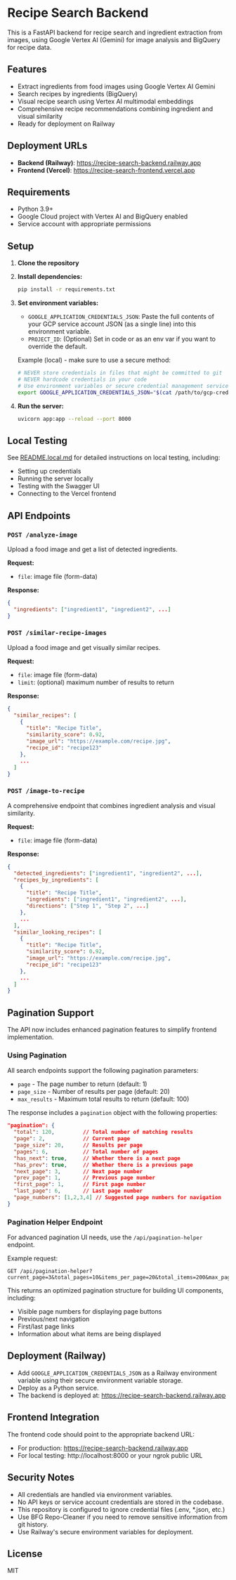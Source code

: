 # Recipe Search Backend

This is a FastAPI backend for recipe search and ingredient extraction from images, using Google Vertex AI (Gemini) for image analysis and BigQuery for recipe data.

## Features
- Extract ingredients from food images using Google Vertex AI Gemini
- Search recipes by ingredients (BigQuery)
- Visual recipe search using Vertex AI multimodal embeddings
- Comprehensive recipe recommendations combining ingredient and visual similarity
- Ready for deployment on Railway

## Deployment URLs
- **Backend (Railway)**: https://recipe-search-backend.railway.app
- **Frontend (Vercel)**: https://recipe-search-frontend.vercel.app

## Requirements
- Python 3.9+
- Google Cloud project with Vertex AI and BigQuery enabled
- Service account with appropriate permissions

## Setup

1. **Clone the repository**
2. **Install dependencies:**
   ```sh
   pip install -r requirements.txt
   ```
3. **Set environment variables:**
   - `GOOGLE_APPLICATION_CREDENTIALS_JSON`: Paste the full contents of your GCP service account JSON (as a single line) into this environment variable.
   - `PROJECT_ID`: (Optional) Set in code or as an env var if you want to override the default.

   Example (local) - make sure to use a secure method:
   ```sh
   # NEVER store credentials in files that might be committed to git
   # NEVER hardcode credentials in your code
   # Use environment variables or secure credential management services
   export GOOGLE_APPLICATION_CREDENTIALS_JSON="$(cat /path/to/gcp-credentials.json)"
   ```

4. **Run the server:**
   ```sh
   uvicorn app:app --reload --port 8000
   ```

## Local Testing
See [README.local.md](README.local.md) for detailed instructions on local testing, including:
- Setting up credentials
- Running the server locally
- Testing with the Swagger UI
- Connecting to the Vercel frontend

## API Endpoints

### `POST /analyze-image`
Upload a food image and get a list of detected ingredients.

**Request:**
- `file`: image file (form-data)

**Response:**
```json
{
  "ingredients": ["ingredient1", "ingredient2", ...]
}
```

### `POST /similar-recipe-images`
Upload a food image and get visually similar recipes.

**Request:**
- `file`: image file (form-data)
- `limit`: (optional) maximum number of results to return

**Response:**
```json
{
  "similar_recipes": [
    {
      "title": "Recipe Title",
      "similarity_score": 0.92,
      "image_url": "https://example.com/recipe.jpg",
      "recipe_id": "recipe123"
    },
    ...
  ]
}
```

### `POST /image-to-recipe`
A comprehensive endpoint that combines ingredient analysis and visual similarity.

**Request:**
- `file`: image file (form-data)

**Response:**
```json
{
  "detected_ingredients": ["ingredient1", "ingredient2", ...],
  "recipes_by_ingredients": [
    {
      "title": "Recipe Title",
      "ingredients": ["ingredient1", "ingredient2", ...],
      "directions": ["Step 1", "Step 2", ...]
    },
    ...
  ],
  "similar_looking_recipes": [
    {
      "title": "Recipe Title",
      "similarity_score": 0.92,
      "image_url": "https://example.com/recipe.jpg",
      "recipe_id": "recipe123"
    },
    ...
  ]
}
```

## Pagination Support

The API now includes enhanced pagination features to simplify frontend implementation.

### Using Pagination

All search endpoints support the following pagination parameters:
- `page` - The page number to return (default: 1)
- `page_size` - Number of results per page (default: 20)
- `max_results` - Maximum total results to return (default: 100)

The response includes a `pagination` object with the following properties:

```json
"pagination": {
  "total": 120,         // Total number of matching results
  "page": 2,            // Current page
  "page_size": 20,      // Results per page
  "pages": 6,           // Total number of pages
  "has_next": true,     // Whether there is a next page
  "has_prev": true,     // Whether there is a previous page
  "next_page": 3,       // Next page number
  "prev_page": 1,       // Previous page number
  "first_page": 1,      // First page number
  "last_page": 6,       // Last page number
  "page_numbers": [1,2,3,4] // Suggested page numbers for navigation
}
```

### Pagination Helper Endpoint

For advanced pagination UI needs, use the `/api/pagination-helper` endpoint.

Example request:
```
GET /api/pagination-helper?current_page=3&total_pages=10&items_per_page=20&total_items=200&max_page_buttons=5
```

This returns an optimized pagination structure for building UI components, including:
- Visible page numbers for displaying page buttons
- Previous/next navigation
- First/last page links
- Information about what items are being displayed

## Deployment (Railway)
- Add `GOOGLE_APPLICATION_CREDENTIALS_JSON` as a Railway environment variable using their secure environment variable storage.
- Deploy as a Python service.
- The backend is deployed at: https://recipe-search-backend.railway.app

## Frontend Integration
The frontend code should point to the appropriate backend URL:
- For production: https://recipe-search-backend.railway.app
- For local testing: http://localhost:8000 or your ngrok public URL

## Security Notes
- All credentials are handled via environment variables.
- No API keys or service account credentials are stored in the codebase.
- This repository is configured to ignore credential files (.env, *.json, etc.)
- Use BFG Repo-Cleaner if you need to remove sensitive information from git history.
- Use Railway's secure environment variables for deployment.

## License
MIT 